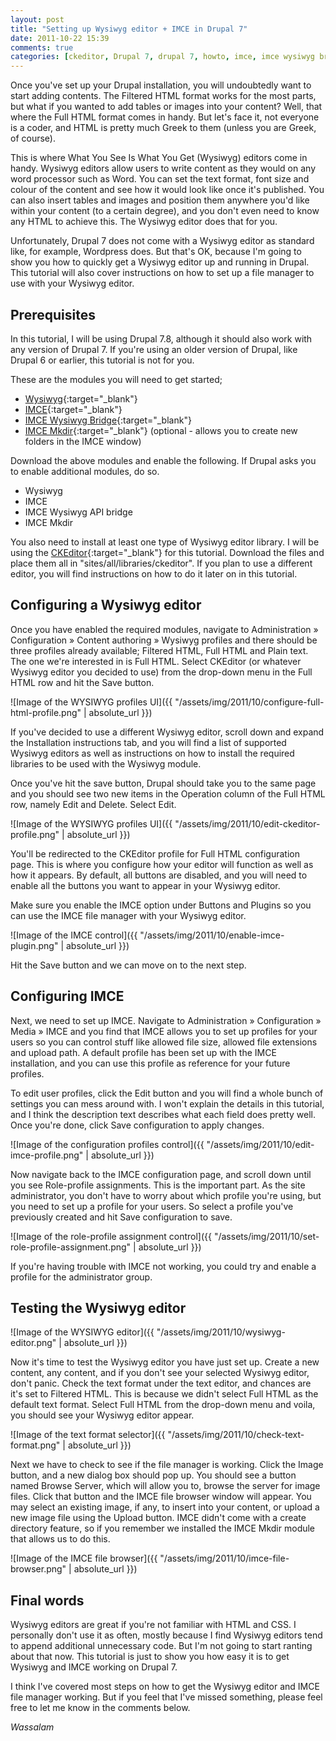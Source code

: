 ```yaml
---
layout: post
title: "Setting up Wysiwyg editor + IMCE in Drupal 7"
date: 2011-10-22 15:39
comments: true
categories: [ckeditor, Drupal 7, drupal 7, howto, imce, imce wysiwyg bridge, tutorial, Tutorials, Web Development, wysiwyg]
---
```

Once you've set up your Drupal installation, you will undoubtedly want to start adding contents. The Filtered HTML format works for the most parts, but what if you wanted to add tables or images into your content? Well, that where the Full HTML format comes in handy. But let's face it, not everyone is a coder, and HTML is pretty much Greek to them (unless you are Greek, of course).

This is where What You See Is What You Get (Wysiwyg) editors come in handy. Wysiwyg editors allow users to write content as they would on any word processor such as Word. You can set the text format, font size and colour of the content and see how it would look like once it's published. You can also insert tables and images and position them anywhere you'd like within your content (to a certain degree), and you don't even need to know any HTML to achieve this. The Wysiwyg editor does that for you.

Unfortunately, Drupal 7 does not come with a Wysiwyg editor as standard like, for example, Wordpress does. But that's OK, because I'm going to show you how to quickly get a Wysiwyg editor up and running in Drupal. This tutorial will also cover instructions on how to set up a file manager to use with your Wysiwyg editor.

<!--more-->

## Prerequisites

In this tutorial, I will be using Drupal 7.8, although it should also work with any version of Drupal 7. If you're using an older version of Drupal, like Drupal 6 or earlier, this tutorial is not for you.

These are the modules you will need to get started;

* [Wysiwyg](http://drupal.org/project/wysiwyg "Wysiwyg - drupal.org"){:target="_blank"}
* [IMCE](http://drupal.org/project/imce "IMCE - drupal.org"){:target="_blank"}
* [IMCE Wysiwyg Bridge](http://drupal.org/project/imce_wysiwyg "IMCE Wysiwyg Bridge - drupal.org"){:target="_blank"}
* [IMCE Mkdir](http://drupal.org/project/imce_mkdir "IMCE Mkdir - drupal.org"){:target="_blank"} (optional - allows you to create new folders in the IMCE window)

Download the above modules and enable the following. If Drupal asks you to enable additional modules, do so.

* Wysiwyg
* IMCE
* IMCE Wysiwyg API bridge
* IMCE Mkdir

You also need to install at least one type of Wysiwyg editor library. I will be using the [CKEditor](http://ckeditor.com/download "CKEditor Download"){:target="_blank"} for this tutorial. Download the files and place them all in "sites/all/libraries/ckeditor". If you plan to use a different editor, you will find instructions on how to do it later on in this tutorial.

## Configuring a Wysiwyg editor

Once you have enabled the required modules, navigate to Administration » Configuration » Content authoring » Wysiwyg profiles and there should be three profiles already available; Filtered HTML, Full HTML and Plain text. The one we're interested in is Full HTML. Select CKEditor (or whatever Wysiwyg editor you decided to use) from the drop-down menu in the Full HTML row and hit the Save button.

![Image of the WYSIWYG profiles UI]({{ "/assets/img/2011/10/configure-full-html-profile.png" | absolute_url }})

If you've decided to use a different Wysiwyg editor, scroll down and expand the Installation instructions tab, and you will find a list of supported Wysiwyg editors as well as instructions on how to install the required libraries to be used with the Wysiwyg module.

Once you've hit the save button, Drupal should take you to the same page and you should see two new items in the Operation column of the Full HTML row, namely Edit and Delete. Select Edit.

![Image of the WYSIWYG profiles UI]({{ "/assets/img/2011/10/edit-ckeditor-profile.png" | absolute_url }})

You'll be redirected to the CKEditor profile for Full HTML configuration page. This is where you configure how your editor will function as well as how it appears. By default, all buttons are disabled, and you will need to enable all the buttons you want to appear in your Wysiwyg editor.

Make sure you enable the IMCE option under Buttons and Plugins so you can use the IMCE file manager with your Wysiwyg editor.

![Image of the IMCE control]({{ "/assets/img/2011/10/enable-imce-plugin.png" | absolute_url }})

Hit the Save button and we can move on to the next step.

## Configuring IMCE

Next, we need to set up IMCE. Navigate to Administration » Configuration » Media » IMCE and you find that IMCE allows you to set up profiles for your users so you can control stuff like allowed file size, allowed file extensions and upload path. A default profile has been set up with the IMCE installation, and you can use this profile as reference for your future profiles.

To edit user profiles, click the Edit button and you will find a whole bunch of settings you can mess around with. I won't explain the details in this tutorial, and I think the description text describes what each field does pretty well. Once you're done, click Save configuration to apply changes.

![Image of the configuration profiles control]({{ "/assets/img/2011/10/edit-imce-profile.png" | absolute_url }})

Now navigate back to the IMCE configuration page, and scroll down until you see Role-profile assignments. This is the important part. As the site administrator, you don't have to worry about which profile you're using, but you need to set up a profile for your users. So select a profile you've previously created and hit Save configuration to save.

![Image of the role-profile assignment control]({{ "/assets/img/2011/10/set-role-profile-assignment.png" | absolute_url }})

If you're having trouble with IMCE not working, you could try and enable a profile for the administrator group.

## Testing the Wysiwyg editor

![Image of the WYSIWYG editor]({{ "/assets/img/2011/10/wysiwyg-editor.png" | absolute_url }})

Now it's time to test the Wysiwyg editor you have just set up. Create a new content, any content, and if you don't see your selected Wysiwyg editor, don't panic. Check the text format under the text editor, and chances are it's set to Filtered HTML. This is because we didn't select Full HTML as the default text format. Select Full HTML from the drop-down menu and voila, you should see your Wysiwyg editor appear.

![Image of the text format selector]({{ "/assets/img/2011/10/check-text-format.png" | absolute_url }})

Next we have to check to see if the file manager is working. Click the Image button, and a new dialog box should pop up. You should see a button named Browse Server, which will allow you to, browse the server for image files. Click that button and the IMCE file browser window will appear. You may select an existing image, if any, to insert into your content, or upload a new image file using the Upload button. IMCE didn't come with a create directory feature, so if you remember we installed the IMCE Mkdir module that allows us to do this.

![Image of the IMCE file browser]({{ "/assets/img/2011/10/imce-file-browser.png" | absolute_url }})

## Final words

Wysiwyg editors are great if you're not familiar with HTML and CSS. I personally don't use it as often, mostly because I find Wysiwyg editors tend to append additional unnecessary code. But I'm not going to start ranting about that now. This tutorial is just to show you how easy it is to get Wysiwyg and IMCE working on Drupal 7.

I think I've covered most steps on how to get the Wysiwyg editor and IMCE file manager working. But if you feel that I've missed something, please feel free to let me know in the comments below.

*Wassalam*
